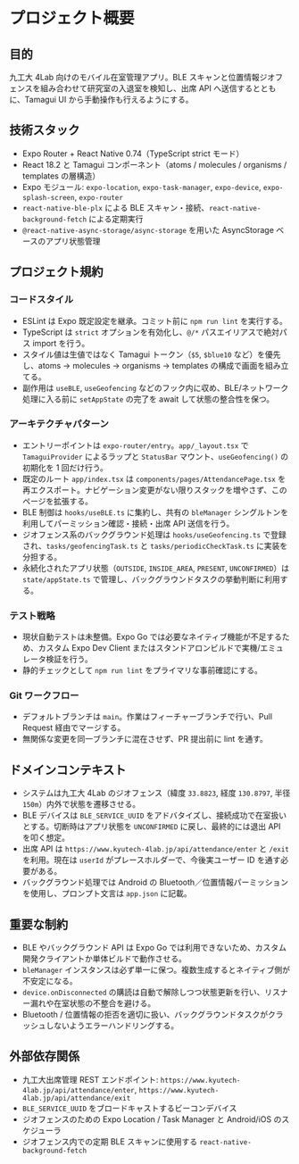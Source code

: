 # プロジェクト概要

## 目的

九工大 4Lab 向けのモバイル在室管理アプリ。BLE スキャンと位置情報ジオフェンスを組み合わせて研究室の入退室を検知し、出席 API へ送信するとともに、Tamagui UI から手動操作も行えるようにする。

## 技術スタック

- Expo Router + React Native 0.74（TypeScript strict モード）
- React 18.2 と Tamagui コンポーネント（atoms / molecules / organisms / templates の層構造）
- Expo モジュール: `expo-location`, `expo-task-manager`, `expo-device`, `expo-splash-screen`, `expo-router`
- `react-native-ble-plx` による BLE スキャン・接続、`react-native-background-fetch` による定期実行
- `@react-native-async-storage/async-storage` を用いた AsyncStorage ベースのアプリ状態管理

## プロジェクト規約

### コードスタイル

- ESLint は Expo 既定設定を継承。コミット前に `npm run lint` を実行する。
- TypeScript は `strict` オプションを有効化し、`@/*` パスエイリアスで絶対パス import を行う。
- スタイル値は生値ではなく Tamagui トークン（`$5`, `$blue10` など）を優先し、atoms → molecules → organisms → templates の構成で画面を組み立てる。
- 副作用は `useBLE`, `useGeofencing` などのフック内に収め、BLE/ネットワーク処理に入る前に `setAppState` の完了を await して状態の整合性を保つ。

### アーキテクチャパターン

- エントリーポイントは `expo-router/entry`。`app/_layout.tsx` で `TamaguiProvider` によるラップと `StatusBar` マウント、`useGeofencing()` の初期化を 1 回だけ行う。
- 既定のルート `app/index.tsx` は `components/pages/AttendancePage.tsx` を再エクスポート。ナビゲーション変更がない限りスタックを増やさず、このページを拡張する。
- BLE 制御は `hooks/useBLE.ts` に集約し、共有の `bleManager` シングルトンを利用してパーミッション確認・接続・出席 API 送信を行う。
- ジオフェンス系のバックグラウンド処理は `hooks/useGeofencing.ts` で登録され、`tasks/geofencingTask.ts` と `tasks/periodicCheckTask.ts` に実装を分担する。
- 永続化されたアプリ状態（`OUTSIDE`, `INSIDE_AREA`, `PRESENT`, `UNCONFIRMED`）は `state/appState.ts` で管理し、バックグラウンドタスクの挙動判断に利用する。

### テスト戦略

- 現状自動テストは未整備。Expo Go では必要なネイティブ機能が不足するため、カスタム Expo Dev Client またはスタンドアロンビルドで実機/エミュレータ検証を行う。
- 静的チェックとして `npm run lint` をプライマリな事前確認にする。

### Git ワークフロー

- デフォルトブランチは `main`。作業はフィーチャーブランチで行い、Pull Request 経由でマージする。
- 無関係な変更を同一ブランチに混在させず、PR 提出前に lint を通す。

## ドメインコンテキスト

- システムは九工大 4Lab のジオフェンス（緯度 `33.8823`, 経度 `130.8797`, 半径 `150m`）内外で状態を遷移させる。
- BLE デバイスは `BLE_SERVICE_UUID` をアドバタイズし、接続成功で在室扱いとする。切断時はアプリ状態を `UNCONFIRMED` に戻し、最終的には退出 API を叩く想定。
- 出席 API は `https://www.kyutech-4lab.jp/api/attendance/enter` と `/exit` を利用。現在は `userId` がプレースホルダーで、今後実ユーザー ID を通す必要がある。
- バックグラウンド処理では Android の Bluetooth／位置情報パーミッションを使用し、プロンプト文言は `app.json` に記載。

## 重要な制約

- BLE やバックグラウンド API は Expo Go では利用できないため、カスタム開発クライアントか単体ビルドで動作させる。
- `bleManager` インスタンスは必ず単一に保つ。複数生成するとネイティブ側が不安定になる。
- `device.onDisconnected` の購読は自動で解除しつつ状態更新を行い、リスナー漏れや在室状態の不整合を避ける。
- Bluetooth / 位置情報の拒否を適切に扱い、バックグラウンドタスクがクラッシュしないようエラーハンドリングする。

## 外部依存関係

- 九工大出席管理 REST エンドポイント: `https://www.kyutech-4lab.jp/api/attendance/enter`, `https://www.kyutech-4lab.jp/api/attendance/exit`
- `BLE_SERVICE_UUID` をブロードキャストするビーコンデバイス
- ジオフェンスのための Expo Location / Task Manager と Android/iOS のスケジューラ
- ジオフェンス内での定期 BLE スキャンに使用する `react-native-background-fetch`
